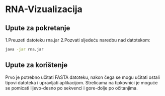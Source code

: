 # RNA-Vizualizacija

## Upute za pokretanje
1.Preuzeti datoteku rna.jar
2.Pozvati sljedeću naredbu nad datotekom: 
```bash
java -jar rna.jar
```

## Upute za korištenje
Prvo je potrebno učitati FASTA datoteku, nakon čega se mogu učitati ostali tipovi datoteka i upravljati aplikacijom.
Strelicama na tipkovnici je moguće se pomicati lijevo-desno po sekvenci i gore-dolje po očitanjima.
